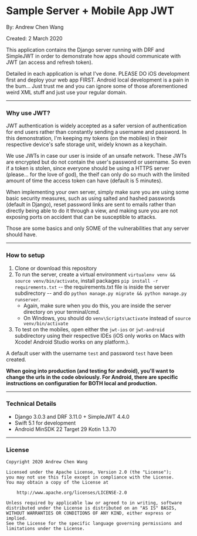 # Sample Server + Mobile App JWT

By: Andrew Chen Wang

Created: 2 March 2020

This application contains the Django server running with DRF and SimpleJWT in order to demonstrate how apps should communicate with JWT (an access and refresh token).

Detailed in each application is what I've done. PLEASE DO iOS development first and deploy your web app FIRST. Android local development is a pain in the bum... Just trust me and you can ignore some of those aforementioned weird XML stuff and just use your regular domain.

---
### Why use JWT?

JWT authentication is widely accepted as a safer version of authentication for end users rather than constantly sending a username and password. In this demonstration, I'm keeping my tokens (on the mobiles) in their respective device's safe storage unit, widely known as a keychain.

We use JWTs in case our user is inside of an unsafe network. These JWTs are encrypted but do not contain the user's password or username. So even if a token is stolen, since everyone should be using a HTTPS server (please... for the love of god), the theif can only do so much with the limited amount of time the access token can have (default is 5 minutes).

When implementing your own server, simply make sure you are using some basic security measures, such as using salted and hashed passwords (default in Django), reset password links are sent to emails rather than directly being able to do it through a view, and making sure you are not exposing ports on accident that can be susceptible to attacks.

Those are some basics and only SOME of the vulnerabilities that any server should have.

---
### How to setup

1. Clone or download this repository
2. To run the server, create a virtual environment `virtualenv venv && source venv/bin/activate`, install packages `pip install -r requirements.txt` -- the requirements.txt file is inside the server subdirectory -- and do `python manage.py migrate && python manage.py runserver`.
    - Again, make sure when you do this, you are inside the server directory on your terminal/cmd.
    - On Windows, you should do `venv\Scripts\activate` instead of `source venv/bin/activate`
3. To test on the mobiles, open either the `jwt-ios` or `jwt-android` subdirectory using their respective IDEs (iOS only works on Macs with Xcode! Android Studio works on any platform.).

A default user with the username `test` and password `test` have been created.

**When going into production (and testing for android), you'll want to change the urls in the code obviously. For Android, there are specific instructions on configuration for BOTH local and production.**

---
### Technical Details

- Django 3.0.3 and DRF 3.11.0 + SimpleJWT 4.4.0
- Swift 5.1 for development
- Android MinSDK 22 Target 29 Kotin 1.3.70

---
### License

```
Copyright 2020 Andrew Chen Wang

Licensed under the Apache License, Version 2.0 (the "License");
you may not use this file except in compliance with the License.
You may obtain a copy of the License at

    http://www.apache.org/licenses/LICENSE-2.0

Unless required by applicable law or agreed to in writing, software
distributed under the License is distributed on an "AS IS" BASIS,
WITHOUT WARRANTIES OR CONDITIONS OF ANY KIND, either express or implied.
See the License for the specific language governing permissions and
limitations under the License.
```
